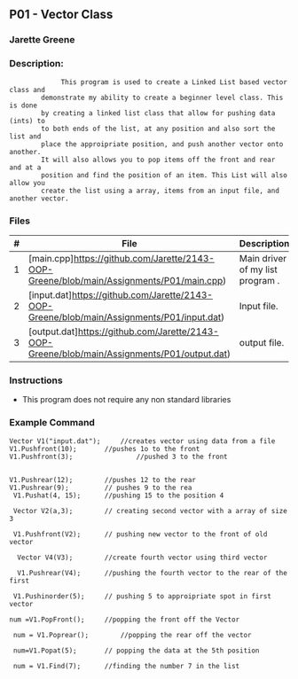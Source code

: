 ## P01 - Vector Class
### Jarette Greene
### Description: 

    			 This program is used to create a Linked List based vector class and 
   			demonstrate my ability to create a beginner level class. This is done
			by creating a linked list class that allow for pushing data (ints) to 
			to both ends of the list, at any position and also sort the list and 
			place the approipriate position, and push another vector onto another. 
			It will also allows you to pop items off the front and rear and at a 
	  		position and find the position of an item. This List will also allow you 
 			create the list using a array, items from an input file, and another vector.

### Files

|   #   | File     | Description                      |
| :---: | -------- | -------------------------------- |
|   1   |[main.cpp]https://github.com/Jarette/2143-OOP-Greene/blob/main/Assignments/P01/main.cpp)| Main driver of my list program . |
|   2   |[input.dat]https://github.com/Jarette/2143-OOP-Greene/blob/main/Assignments/P01/input.dat)| Input file.|
|   3   |[output.dat]https://github.com/Jarette/2143-OOP-Greene/blob/main/Assignments/P01/output.dat)| output file.|

### Instructions

- This program does not require any non standard libraries 

### Example Command

  	Vector V1("input.dat");		//creates vector using data from a file 
  	V1.Pushfront(10);		//pushes 1o to the front
	V1.Pushfront(3);                //pushed 3 to the front

  
	V1.Pushrear(12);		//pushes 12 to the rear
	V1.Pushrear(9);			// pushes 9 to the rea
 	 V1.Pushat(4, 15);		//pushing 15 to the position 4
  
 	 Vector V2(a,3);		// creating second vector with a array of size 3
  
 	 V1.Pushfront(V2);		// pushing new vector to the front of old vector 
  
	  Vector V4(V3);		//create fourth vector using third vector
  
	  V1.Pushrear(V4);		//pushing the fourth vector to the rear of the first 
  
 	 V1.Pushinorder(5);		// pushing 5 to approipriate spot in first vector
  
  	num =V1.PopFront();		//popping the front off the Vector
  
 	 num = V1.Poprear();		//popping the rear off the vector 
  
 	 num=V1.Popat(5);		// popping the data at the 5th position
  
 	 num = V1.Find(7);		//finding the number 7 in the list


